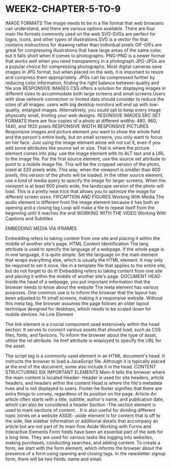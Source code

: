 # WEEK2-CHAPTER-5-TO-9
IMAGE FORMATS
The image  needs to be in a file format that web browsers can understand, and there are various options available. 
There are four main file formats commonly used on the web
SVG-SVGs are perfect for logos, icons, and other types of illustrations.SVG is a vector file that contains instructions for drawing rather than individual pixels
GIF-GIFs are great for compressing illustrations that have large areas of the same color, but it falls short when it comes to photographs.
PNG-PNG is a newer format that works well when you need transparency in a photograph
JPG-JPGs are a popular choice for compressing photographs. Most digital cameras save images in JPG format, but when placed on the web, it is important to resize and compress them appropriately. JPGs can be compressed further by reducing color information, finding the right balance between quality and file size
RESPONSIVE IMAGES
CSS offers a solution for displaying images in different sizes to accommodate both large screens and small screens.Users with slow network connection or limited data should consider to reduce the sizes of all images.
users with big desktop monitors will end up with low-quality, enlarged images. Alternatively, you could opt to keep every image physically small, limiting your web designs.
 RESONSIVE IMAGES SRC SET FORMATS
  there are four copies of a photo at different widths: 480, 960, 1440, and 1920 pixels
  RESPONSIVE WIDTH
  RESPONSIVE PICTURES
  Responsive images and picture element
  you want to show the whole field and the person's entire body, but on small screens, you only want to focus on her face. Just using the image element alone will not cut it, even if you add some attributes like source set or size. That is where the picture element comes into play. use the image element with its ALT text and a URL to the image file. 
  For the first source element, use the source set attribute to point to a mobile image file. This will be the cropped version of the photo, sized at 320 pixels wide. This way, when the viewport is smaller than 600 pixels, this version of the photo will be loaded.
In the other source element, use a kind of media query to specify the image for larger screens. When the viewport is at least 600 pixels wide, the landscape version of the photo will load. This is a pretty neat trick that allows you to optimize the image for different screen sizes.
FIFCAPTION AND FIGURES
Working With Media
The audio element is different from the image element because it has both an opening and a closing tag
Loop will make a file to repeat itself from the beginning until it reaches the end 
WORKING WITH THE VIDEO
Working With Captions and Subtitles

EMBEDDING MEDIA VIA IFRAMES

Embedding refers to taking content from one site and placing it within the middle of another site's page. 
HTML Content Identification
The lang attribute is used to specify the language of a webpage. If the whole page is in one language, it is quite simple. Set the language on the main element that wraps everything else, which is usually the HTML element. It may only be required to set it once, like in a template file that applies to the entire site, but do not forget to do it! 
Embedding refers to taking content from one site and placing it within the middle of another site's page. 
DOCUMENT HEAD
Inside the head of a webpage, you put important information that the browser needs to know about the website
The meta element has various purposes. One common use is to inform the browser that the layout has been adjusted to fit small screens, making it a responsive website. Without this meta tag, the browser assumes the page follows an older layout technique designed for desktops, which needs to be scaled down for mobile devices. 
he Link Element

The link element is a crucial component used extensively within the head section. It serves to connect various assets that should load, such as CSS files, fonts, and favicons. To inform the browser about the type of asset, utilize the rel attribute.
he href attribute is employed to specify the URL for the asset.

The script tag is a commonly used element in an HTML document's head. It instructs the browser to load a JavaScript file. Although it is typically placed at the end of the document, some also include it in the head. 
CONTENT STRUCTURING
SIX IMPORTANT ELEMENTS
Main-It tells the browser where the main content is located
Header- Header is used for site headers, article headers, and headers within the content
Head is where the file's metadata lives and is not displayed to users.
Footer-he footer signifies that there are extra things to convey, regardless of its position on the page.
Article-An article often starts with a title, subtitle, author's name, and publication date, which can also be considered a header
Section -The section element is used to mark sections of content.
. It is also useful for dividing different topic zones on a website
ASIDE- aside element is for content that is off to the side, like sidebar information or additional details that accompany an article but are not part of its main flow
Aside
Working with Forms and Interactive Elements
Form fields have been an essential part of the web for a long time. They are used for various tasks like logging into websites, making purchases, conducting searches, and adding content. 
To create a form, we start with the form element, which informs the browser about the presence of a form using opening and closing tags. In the newsletter signup form, there will be two fields: name and email. 

